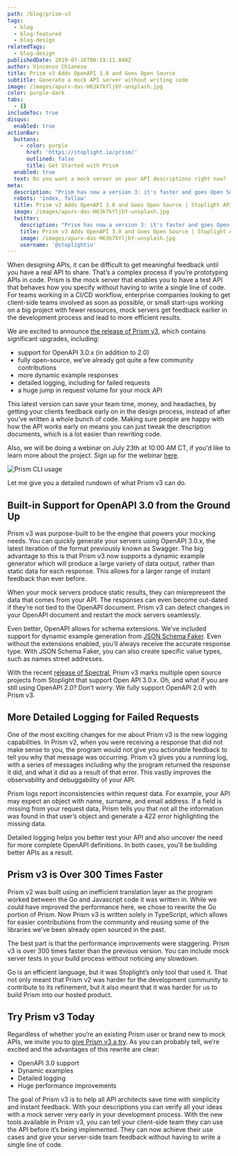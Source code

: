 ```yaml
---
path: /blog/prism-v3
tags:
  - blog
  - blog-featured
  - blog-design
relatedTags:
  - blog-design
publishedDate: 2019-07-16T00:19:11.840Z
author: Vincenzo Chianese
title: Prism v3 Adds OpenAPI 3.0 and Goes Open Source
subtitle: Generate a mock API server without writing code
image: /images/apurv-das-H63k7kYljbY-unsplash.jpg
color: purple-dark
tabs:
  - {}
includeToc: true
disqus:
  enabled: true
actionBar:
  buttons:
    - color: purple
      href: 'https://stoplight.io/prism/'
      outlined: false
      title: Get Started with Prism
  enabled: true
  text: Do you want a mock server on your API descriptions right now?
meta:
  description: "Prism has now a version 3: it's faster and goes Open Source"
  robots: 'index, follow'
  title: Prism v3 Adds OpenAPI 3.0 and Goes Open Source | Stoplight API Corner
  image: /images/apurv-das-H63k7kYljbY-unsplash.jpg
  twitter:
    description: "Prism has now a version 3: it's faster and goes Open Source"
    title: Prism v3 Adds OpenAPI 3.0 and Goes Open Source | Stoplight API Corner"
    image: /images/apurv-das-H63k7kYljbY-unsplash.jpg
    username: '@stoplightio'
---
```


When designing APIs, it can be difficult to get meaningful feedback until you have a real API to share. That’s a complex process if you’re prototyping APIs in code. Prism is the mock server that enables you to have a test API that behaves how you specify without having to write a single line of code. For teams working in a CI/CD workflow, enterprise companies looking to get client-side teams involved as soon as possible, or small start-ups working on a big project with fewer resources, mock servers get feedback earlier in the development process and lead to more efficient results.

We are excited to announce [the release of Prism v3](https://stoplight.io/prism), which contains significant upgrades, including:

- support for OpenAPI 3.0.x (in addition to 2.0)
- fully open-source, we’ve already got quite a few community contributions
- more dynamic example responses
- detailed logging, including for failed requests
- a huge jump in request volume for your mock API

This latest version can save your team time, money, and headaches, by getting your clients feedback early on in the design process, instead of after you’ve written a whole bunch of code. Making sure people are happy with how the API works early on means you can just tweak the description documents, which is a lot easier than rewriting code.

Also, we will be doing a webinar on July 23th at 10:00 AM CT, if you'd like to learn more about the project. Sign up for the webinar [here](https://zoom.us/webinar/register/WN_aUiJ0RZZQT2pdGMPcHwhCQ).

![Prism CLI usage](https://rawcdn.githack.com/stoplightio/prism/cc4ec0955525470e358c281ee173f96bd5898b44/examples/prism-cli.svg)

Let me give you a detailed rundown of what Prism v3 can do.

## Built-in Support for OpenAPI 3.0 from the Ground Up

Prism v3 was purpose-built to be the engine that powers your mocking needs. You can quickly generate your servers using OpenAPI 3.0.x, the latest iteration of the format previously known as Swagger. The big advantage to this is that Prism v3 now supports a dynamic example generator which will produce a large variety of data output, rather than static data for each response. This allows for a larger range of instant feedback than ever before.

When your mock servers produce static results, they can misrepresent the data that comes from your API. The responses can even become out-dated if they’re not tied to the OpenAPI document. Prism v3 can detect changes in your OpenAPI document and restart the mock servers seamlessly.

Even better, OpenAPI allows for schema extensions. We’ve included support for dynamic example generation from [JSON Schema Faker](https://github.com/json-schema-faker/json-schema-faker). Even without the extensions enabled, you’ll always receive the accurate response type. With JSON Schema Faker, you can also create specific value types, such as names street addresses.

With the recent [release of Spectral](https://github.com/stoplightio/spectral), Prism v3 marks multiple open source projects from Stoplight that support Open API 3.0.x. Oh, and what if you are still using OpenAPI 2.0?  Don’t worry. We fully support OpenAPI 2.0 with Prism v3.

## More Detailed Logging for Failed Requests

One of the most exciting changes for me about Prism v3 is the new logging capabilities.  In Prism v2, when you were receiving a response that did not make sense to you, the program would not give you actionable feedback to tell you why that message was occurring. Prism v3 gives you a running log, with a series of messages including why the program returned the response it did, and what it did as a result of that error. This vastly improves the observability and debuggability of your API.

Prism logs report inconsistencies within request data. For example, your API may expect an object with name, surname, and email address. If a field is missing from your request data, Prism tells you that not all the information was found in that user’s object and generate a 422 error highlighting the missing data.

Detailed logging helps you better test your API and also uncover the need for more complete OpenAPI definitions. In both cases, you’ll be building better APIs as a result.

## Prism v3 is Over 300 Times Faster

Prism v2 was built using an inefficient translation layer as the program worked between the Go and Javascript code it was written in. While we could have improved the performance here, we chose to rewrite the Go portion of Prism. Now Prism v3 is written solely in TypeScript, which allows for easier contributions from the community and reusing some of the libraries we’ve been already open sourced in the past.

The best part is that the performance improvements were staggering. Prism v3 is over 300 times faster than the previous version. You can include mock server tests in your build process without noticing any slowdown.

Go is an efficient language, but it was Stoplight’s only tool that used it. That not only meant that Prism v2 was harder for the development community to contribute to its refinement, but it also meant that it was harder for us to build Prism into our hosted product.

## Try Prism v3 Today

Regardless of whether you’re an existing Prism user or brand new to mock APIs, we invite you to [give Prism v3 a try](https://github.com/stoplightio/prism). As you can probably tell, we’re excited and the advantages of this rewrite are clear:

- OpenAPI 3.0 support
- Dynamic examples
- Detailed logging
- Huge performance improvements

The goal of Prism v3 is to help all API architects save time with simplicity and instant feedback. With your descriptions you can verify all your ideas with a mock server very early in your development process.  With the new tools available in Prism v3, you can tell your client-side team they can use the API before it’s being implemented.  They can now achieve their use cases and give your server-side team feedback without having to write a single line of code.
